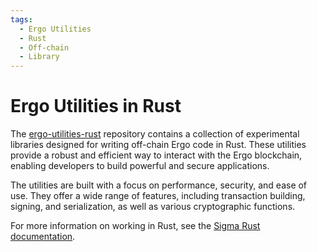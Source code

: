 ```yaml
---
tags:
  - Ergo Utilities
  - Rust
  - Off-chain
  - Library
---
```


# Ergo Utilities in Rust

The [ergo-utilities-rust](https://github.com/ergoplatform/ergo-utilities-rust) repository contains a collection of experimental libraries designed for writing off-chain Ergo code in Rust. These utilities provide a robust and efficient way to interact with the Ergo blockchain, enabling developers to build powerful and secure applications.

The utilities are built with a focus on performance, security, and ease of use. They offer a wide range of features, including transaction building, signing, and serialization, as well as various cryptographic functions.

For more information on working in Rust, see the [Sigma Rust documentation](sigma-rust.md).
